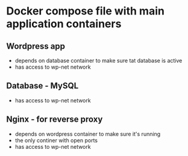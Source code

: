 # Docker compose file with main application containers
## Wordpress app
- depends on database container to make sure tat database is active
- has access to wp-net network
## Database - MySQL
- has access to wp-net network
## Nginx - for reverse proxy
- depends on wordpress container to make sure it's running
- the only continer with open ports
- has access to wp-net network
